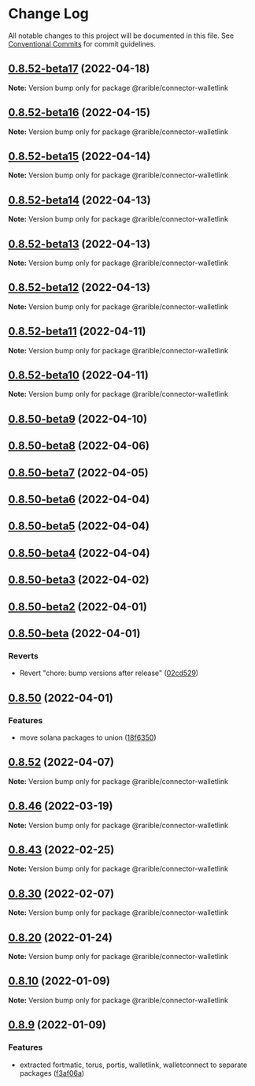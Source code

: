 # Change Log

All notable changes to this project will be documented in this file.
See [Conventional Commits](https://conventionalcommits.org) for commit guidelines.

## [0.8.52-beta17](https://github.com/rarible/sdk/compare/v0.8.52-beta16...v0.8.52-beta17) (2022-04-18)

**Note:** Version bump only for package @rarible/connector-walletlink





## [0.8.52-beta16](https://github.com/rarible/sdk/compare/v0.8.52-beta15...v0.8.52-beta16) (2022-04-15)

**Note:** Version bump only for package @rarible/connector-walletlink





## [0.8.52-beta15](https://github.com/rarible/sdk/compare/v0.8.52-beta14...v0.8.52-beta15) (2022-04-14)

**Note:** Version bump only for package @rarible/connector-walletlink





## [0.8.52-beta14](https://github.com/rarible/sdk/compare/v0.8.52-beta13...v0.8.52-beta14) (2022-04-13)

**Note:** Version bump only for package @rarible/connector-walletlink





## [0.8.52-beta13](https://github.com/rarible/sdk/compare/v0.8.52-beta12...v0.8.52-beta13) (2022-04-13)

**Note:** Version bump only for package @rarible/connector-walletlink





## [0.8.52-beta12](https://github.com/rarible/sdk/compare/v0.8.52-beta11...v0.8.52-beta12) (2022-04-13)

**Note:** Version bump only for package @rarible/connector-walletlink





## [0.8.52-beta11](https://github.com/rarible/sdk/compare/v0.8.52-beta10...v0.8.52-beta11) (2022-04-11)

**Note:** Version bump only for package @rarible/connector-walletlink





## [0.8.52-beta10](https://github.com/rarible/sdk/compare/v0.8.50-beta9...v0.8.52-beta10) (2022-04-11)

**Note:** Version bump only for package @rarible/connector-walletlink





## [0.8.50-beta9](https://github.com/rarible/sdk/compare/v0.8.52...v0.8.50-beta9) (2022-04-10)



## [0.8.50-beta8](https://github.com/rarible/sdk/compare/v0.8.50-beta7...v0.8.50-beta8) (2022-04-06)



## [0.8.50-beta7](https://github.com/rarible/sdk/compare/v0.8.50-beta6...v0.8.50-beta7) (2022-04-05)



## [0.8.50-beta6](https://github.com/rarible/sdk/compare/v0.8.50-beta5...v0.8.50-beta6) (2022-04-04)



## [0.8.50-beta5](https://github.com/rarible/sdk/compare/v0.8.50-beta4...v0.8.50-beta5) (2022-04-04)



## [0.8.50-beta4](https://github.com/rarible/sdk/compare/v0.8.50-beta3...v0.8.50-beta4) (2022-04-04)



## [0.8.50-beta3](https://github.com/rarible/sdk/compare/v0.8.50-beta2...v0.8.50-beta3) (2022-04-02)



## [0.8.50-beta2](https://github.com/rarible/sdk/compare/v0.8.51...v0.8.50-beta2) (2022-04-01)



## [0.8.50-beta](https://github.com/rarible/sdk/compare/v0.8.50...v0.8.50-beta) (2022-04-01)


### Reverts

* Revert "chore: bump versions after release" ([02cd529](https://github.com/rarible/sdk/commit/02cd52913a28f865714670bf755ad65943a0c1d1))



## [0.8.50](https://github.com/rarible/sdk/compare/v0.8.49...v0.8.50) (2022-04-01)


### Features

* move solana packages to union ([18f6350](https://github.com/rarible/sdk/commit/18f635023073722bf41fc574210bab6e08be2945))





## [0.8.52](https://github.com/rarible/sdk/compare/v0.8.51...v0.8.52) (2022-04-07)

**Note:** Version bump only for package @rarible/connector-walletlink





## [0.8.46](https://github.com/rarible/sdk/compare/v0.8.45...v0.8.46) (2022-03-19)

**Note:** Version bump only for package @rarible/connector-walletlink





## [0.8.43](https://github.com/rarible/sdk/compare/v0.8.42...v0.8.43) (2022-02-25)

**Note:** Version bump only for package @rarible/connector-walletlink





## [0.8.30](https://github.com/rarible/sdk/compare/v0.8.29...v0.8.30) (2022-02-07)

**Note:** Version bump only for package @rarible/connector-walletlink






## [0.8.20](https://github.com/rarible/sdk/compare/v0.8.19...v0.8.20) (2022-01-24)

**Note:** Version bump only for package @rarible/connector-walletlink





## [0.8.10](https://github.com/rarible/sdk/compare/v0.8.9...v0.8.10) (2022-01-09)

**Note:** Version bump only for package @rarible/connector-walletlink





## [0.8.9](https://github.com/rarible/sdk/compare/v0.8.8...v0.8.9) (2022-01-09)


### Features

* extracted fortmatic, torus, portis, walletlink, walletconnect to separate packages ([f3af06a](https://github.com/rarible/sdk/commit/f3af06ab5eaf1c5cf6c9768b13617091783751f0))
